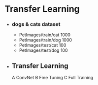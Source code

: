 # Transfer Learning

- ### dogs & cats dataset
  - PetImages/train/cat 1000
  - PetImages/train/dog 1000
  - PetImages/test/cat 100
  - PetImages/test/dog 100

- ## Transfer Learning
  A ConvNet
  B Fine Tuning
  C Full Training
  
  
